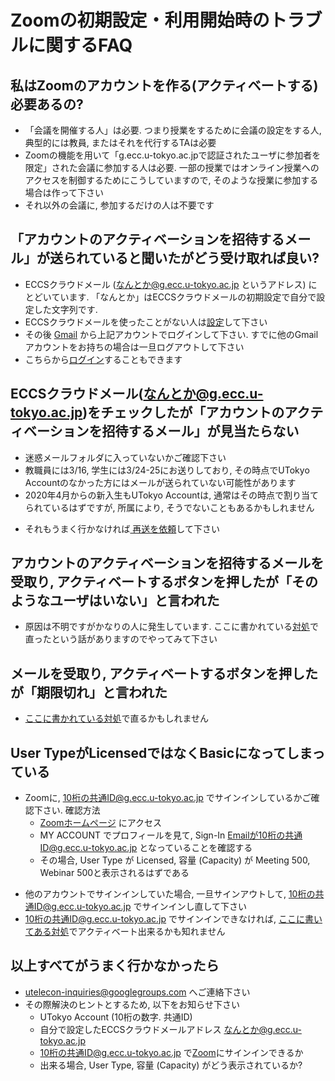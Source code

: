 

Zoomの初期設定・利用開始時のトラブルに関するFAQ
=================

<a name="should_i_activate"> </a>

私はZoomのアカウントを作る(アクティベートする)必要あるの?
-----------------

* 「会議を開催する人」は必要. つまり授業をするために会議の設定をする人, 典型的には教員, またはそれを代行するTAは必要
* Zoomの機能を用いて「g.ecc.u-tokyo.ac.jpで認証されたユーザに参加者を限定」された会議に参加する人は必要. 一部の授業ではオンライン授業へのアクセスを制御するためにこうしていますので, そのような授業に参加する場合は作って下さい
* それ以外の会議に, 参加するだけの人は不要です


<a name="how_to_get_invitation"> </a>

「アカウントのアクティベーションを招待するメール」が送られていると聞いたがどう受け取れば良い?
-----------------

* ECCSクラウドメール (なんとか@g.ecc.u-tokyo.ac.jp というアドレス) にとどいています. 「なんとか」はECCSクラウドメールの初期設定で自分で設定した文字列です.
* ECCSクラウドメールを使ったことがない人は<a href="https://hwb.ecc.u-tokyo.ac.jp/wp/literacy/email/initialize/" target="_blank">設定</a>して下さい
* その後 <a href="https://gmail.com" target="_blank">Gmail</a> から上記アカウントでログインして下さい. すでに他のGmailアカウントをお持ちの場合は一旦ログアウトして下さい
* こちらから<a href="https://mail.google.com/a/g.ecc.u-tokyo.ac.jp" target="_blank">ログイン</a>することもできます

<a name="I_dont_find_invitation"> </a>

ECCSクラウドメール(なんとか@g.ecc.u-tokyo.ac.jp)をチェックしたが「アカウントのアクティベーションを招待するメール」が見当たらない
-----------------

* 迷惑メールフォルダに入っていないかご確認下さい
* 教職員には3/16, 学生には3/24-25にお送りしており, その時点でUTokyo Accountのなかった方にはメールが送られていない可能性があります
* 2020年4月からの新入生もUTokyo Accountは, 通常はその時点で割り当てられているはずですが, 所属により, そうでないこともあるかもしれません
<!--* 本当に登録されてないのにアクティベートすると危険?-->
<!--* ここに書かれている<a href="https://forms.office.com/Pages/ResponsePage.aspx?id=T6978HAr10eaAgh1yvlMhI_ifmf7qdFDpTYBBcm0ltJUOUxJQ1VWMjhDSTZKTUU1Wk1LVEUyNTlLUS4u" target="_blank">対処</a>をすることでアクティベート出来る可能性があります-->
* それもうまく行かなければ<a href="https://forms.office.com/Pages/ResponsePage.aspx?id=T6978HAr10eaAgh1yvlMhHUY5ws7h1xGr9koV-KGC8RUNUhHRjdZRjI0NzVNV1FSTVZXT09YOU5UTy4u" target="_blank"> 再送を依頼</a>して下さい

<a name="user_not_exist"> </a>

アカウントのアクティベーションを招待するメールを受取り, アクティベートするボタンを押したが「そのようなユーザはいない」と言われた
-----------------

* 原因は不明ですがかなりの人に発生しています. ここに書かれている<a href="https://forms.office.com/Pages/ResponsePage.aspx?id=T6978HAr10eaAgh1yvlMhI_ifmf7qdFDpTYBBcm0ltJUOUxJQ1VWMjhDSTZKTUU1Wk1LVEUyNTlLUS4u" target="_blank">対処</a>で直ったという話がありますのでやってみて下さい

<a name="invitation_expired"> </a>

メールを受取り, アクティベートするボタンを押したが「期限切れ」と言われた
-----------------

* <a href="https://forms.office.com/Pages/ResponsePage.aspx?id=T6978HAr10eaAgh1yvlMhI_ifmf7qdFDpTYBBcm0ltJUOUxJQ1VWMjhDSTZKTUU1Wk1LVEUyNTlLUS4u" target="_blank">ここに書かれている対処</a>で直るかもしれません

<a name="still_basic"> </a>

User TypeがLicensedではなくBasicになってしまっている
-----------------

* Zoomに, 10桁の共通ID@g.ecc.u-tokyo.ac.jp でサインインしているかご確認下さい. 確認方法
  * [Zoomホームページ](https://zoom.us/) にアクセス
  * MY ACCOUNT でプロフィールを見て, Sign-In Emailが10桁の共通ID@g.ecc.u-tokyo.ac.jp となっていることを確認する
  * その場合, User Type が Licensed, 容量 (Capacity) が Meeting 500, Webinar 500と表示されるはずである
<!-- * **** そうなっていなかったら **** (例えばZoomに登録していない状態で10桁@g.ecc.u-tokyo.ac.jp でサインアップしちゃったら?) -->
* 他のアカウントでサインインしていた場合, 一旦サインアウトして, 10桁の共通ID@g.ecc.u-tokyo.ac.jp でサインインし直して下さい
* 10桁の共通ID@g.ecc.u-tokyo.ac.jp でサインインできなければ, <a href="https://forms.office.com/Pages/ResponsePage.aspx?id=T6978HAr10eaAgh1yvlMhI_ifmf7qdFDpTYBBcm0ltJUOUxJQ1VWMjhDSTZKTUU1Wk1LVEUyNTlLUS4u" target="_blank">ここに書いてある対処</a>でアクティベート出来るかも知れません

<a name="when_everything_fails"> </a>

以上すべてがうまく行かなかったら
-----------------

* utelecon-inquiries@googlegroups.com へご連絡下さい
* その際解決のヒントとするため, 以下をお知らせ下さい
  * UTokyo Account (10桁の数字. 共通ID)
  * 自分で設定したECCSクラウドメールアドレス なんとか@g.ecc.u-tokyo.ac.jp
  * 10桁の共通ID@g.ecc.u-tokyo.ac.jp で[Zoom](https://zoom.us/)にサインインできるか
  * 出来る場合, User Type, 容量 (Capacity) がどう表示されているか?

